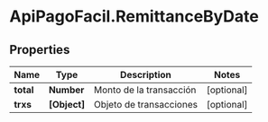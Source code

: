 # ApiPagoFacil.RemittanceByDate

## Properties

Name | Type | Description | Notes
------------ | ------------- | ------------- | -------------
**total** | **Number** | Monto de la transacción | [optional] 
**trxs** | **[Object]** | Objeto de transacciones | [optional] 


